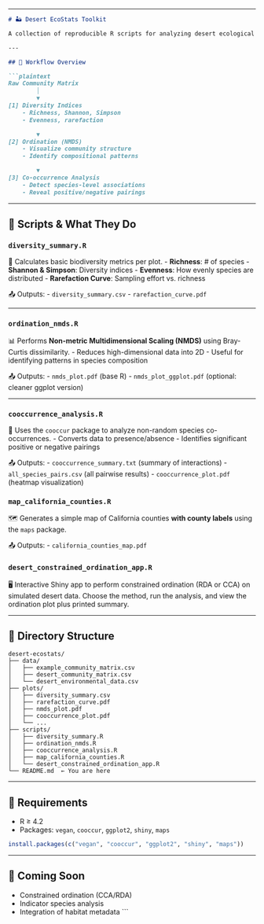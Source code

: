 ------------------------------------------------------------------------

``` markdown
# 🏜️ Desert EcoStats Toolkit

A collection of reproducible R scripts for analyzing desert ecological communities. Designed to process community matrix data (species × plots) and explore biodiversity patterns, species associations, and community structure.

---

## 🔁 Workflow Overview

```plaintext
Raw Community Matrix
        │
        ▼
[1] Diversity Indices
    - Richness, Shannon, Simpson
    - Evenness, rarefaction

        ▼
[2] Ordination (NMDS)
    - Visualize community structure
    - Identify compositional patterns

        ▼
[3] Co-occurrence Analysis
    - Detect species-level associations
    - Reveal positive/negative pairings
```

------------------------------------------------------------------------

## 📜 Scripts & What They Do

### `diversity_summary.R`

🧮 Calculates basic biodiversity metrics per plot. - **Richness**: \# of species - **Shannon & Simpson**: Diversity indices - **Evenness**: How evenly species are distributed - **Rarefaction Curve**: Sampling effort vs. richness

📤 Outputs: - `diversity_summary.csv` - `rarefaction_curve.pdf`

------------------------------------------------------------------------

### `ordination_nmds.R`

📊 Performs **Non-metric Multidimensional Scaling (NMDS)** using Bray-Curtis dissimilarity. - Reduces high-dimensional data into 2D - Useful for identifying patterns in species composition

📤 Outputs: - `nmds_plot.pdf` (base R) - `nmds_plot_ggplot.pdf` (optional: cleaner ggplot version)

------------------------------------------------------------------------

### `cooccurrence_analysis.R`

🔗 Uses the `cooccur` package to analyze non-random species co-occurrences. - Converts data to presence/absence - Identifies significant positive or negative pairings

📤 Outputs: - `cooccurrence_summary.txt` (summary of interactions) - `all_species_pairs.csv` (all pairwise results) - `cooccurrence_plot.pdf` (heatmap visualization)

### `map_california_counties.R`

🗺️ Generates a simple map of California counties **with county labels** using the `maps` package.

📤 Outputs: - `california_counties_map.pdf`
### `desert_constrained_ordination_app.R`

🖥️ Interactive Shiny app to perform constrained ordination (RDA or CCA) on simulated desert data. Choose the method, run the analysis, and view the ordination plot plus printed summary.



------------------------------------------------------------------------

## 📂 Directory Structure

``` plaintext
desert-ecostats/
├── data/
│   ├── example_community_matrix.csv
│   ├── desert_community_matrix.csv
│   └── desert_environmental_data.csv
├── plots/
│   ├── diversity_summary.csv
│   ├── rarefaction_curve.pdf
│   ├── nmds_plot.pdf
│   ├── cooccurrence_plot.pdf
│   └── ...
├── scripts/
│   ├── diversity_summary.R
│   ├── ordination_nmds.R
│   ├── cooccurrence_analysis.R
│   ├── map_california_counties.R
│   └── desert_constrained_ordination_app.R
└── README.md  ← You are here
```

------------------------------------------------------------------------

## 🔧 Requirements

-   R ≥ 4.2
-   Packages: `vegan`, `cooccur`, `ggplot2`, `shiny`, `maps`

``` r
install.packages(c("vegan", "cooccur", "ggplot2", "shiny", "maps"))
```

------------------------------------------------------------------------

## 🚧 Coming Soon

-   Constrained ordination (CCA/RDA)
-   Indicator species analysis
-   Integration of habitat metadata \`\`\`
